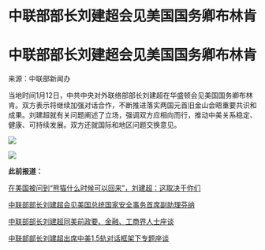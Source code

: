 # 中联部部长刘建超会见美国国务卿布林肯

# 中联部部长刘建超会见美国国务卿布林肯

来源：中联部新闻办

当地时间1月12日，中共中央对外联络部部长刘建超在华盛顿会见美国国务卿布林肯。双方表示将继续加强对话合作，不断推进落实两国元首旧金山会晤重要共识和成果。刘建超就有关问题阐述了立场，强调双方应相向而行，推动中美关系稳定、健康、可持续发展。双方还就国际和地区问题交换意见。

![](https://inews.gtimg.com/om_bt/OpjPvJa72RNiSB3p4bXqpSvrV3d2rQAn61nfo_fHKbiX8AA/1000)

![](https://inews.gtimg.com/om_bt/OyrOQTFv18fy83r_vgJWzKRp37vqs-D3OtEvmlwPeSHb8AA/1000)

**此前报道：**

[在美国被问到“熊猫什么时候可以回来”，刘建超：这取决于你们](https://news.qq.com/rain/a/20240112V09P0R00)

[中联部部长刘建超会见美国总统国家安全事务首席副助理芬纳](https://news.qq.com/rain/a/20240111A02W9E00)

[中联部部长刘建超同美前政要、金融、工商界人士座谈](https://news.qq.com/rain/a/20240111A014GT00)

[中联部部长刘建超出席中美1.5轨对话框架下专题座谈](https://news.qq.com/rain/a/20240109A04BEE00)

